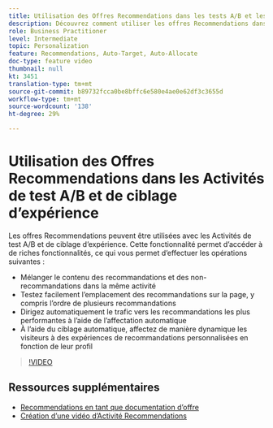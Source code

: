 ```yaml
---
title: Utilisation des Offres Recommendations dans les tests A/B et les Activités de ciblage d’expérience
description: Découvrez comment utiliser les offres Recommendations dans les tests A/B et les Activités de ciblage d’expérience à Adobe Target.
role: Business Practitioner
level: Intermediate
topic: Personalization
feature: Recommendations, Auto-Target, Auto-Allocate
doc-type: feature video
thumbnail: null
kt: 3451
translation-type: tm+mt
source-git-commit: b89732fcca0be8bffc6e580e4ae0e62df3c3655d
workflow-type: tm+mt
source-wordcount: '138'
ht-degree: 29%

---
```



# Utilisation des Offres Recommendations dans les Activités de test A/B et de ciblage d’expérience

Les offres Recommendations peuvent être utilisées avec les Activités de test A/B et de ciblage d’expérience. Cette fonctionnalité permet d’accéder à de riches fonctionnalités, ce qui vous permet d’effectuer les opérations suivantes :

* Mélanger le contenu des recommandations et des non-recommandations dans la même activité
* Testez facilement l’emplacement des recommandations sur la page, y compris l’ordre de plusieurs recommandations
* Dirigez automatiquement le trafic vers les recommandations les plus performantes à l’aide de l’affectation automatique
* À l’aide du ciblage automatique, affectez de manière dynamique les visiteurs à des expériences de recommandations personnalisées en fonction de leur profil

>[!VIDEO](https://video.tv.adobe.com/v/28878?quality=12)

## Ressources supplémentaires

* [Recommendations en tant que documentation d’offre](https://docs.adobe.com/content/help/en/target/using/recommendations/recommendations-as-an-offer.html)
* [Création d’une vidéo d’Activité Recommendations](create-a-recommendations-activity.md)
